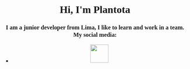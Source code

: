 <header>
        <h1 style="text-align: center; font-family: 'calibri';"> Hi, I'm Plantota</h1>
        <h3 style="text-align: center; font-family: 'calibri';">I am a junior developer from Lima, I like to learn and work in a team. My social media:</h3>
        <div class="social-media">
            <ul>
                <li>        
                    <img src="https://img.icons8.com/?size=512&id=Xy10Jcu1L2Su&format=png" alt="" style="width: 50px;">
                </li>
            </ul>
        </div>
    </header>
